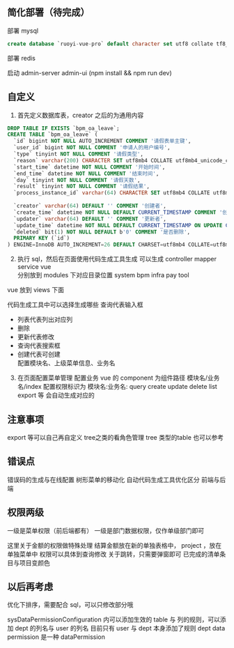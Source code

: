 ## 简化部署（待完成）
部署 mysql
```sql
create database `ruoyi-vue-pro` default character set utf8 collate tf8_general_ci
```

部署 redis  

启动 admin-server 
admin-ui (npm install && npm run dev) 

## 自定义
1. 首先定义数据库表，creator 之后的为通用内容  
```sql
DROP TABLE IF EXISTS `bpm_oa_leave`;
CREATE TABLE `bpm_oa_leave` (
  `id` bigint NOT NULL AUTO_INCREMENT COMMENT '请假表单主键',
  `user_id` bigint NOT NULL COMMENT '申请人的用户编号',
  `type` tinyint NOT NULL COMMENT '请假类型',
  `reason` varchar(200) CHARACTER SET utf8mb4 COLLATE utf8mb4_unicode_ci NOT NULL COMMENT '请假原因',
  `start_time` datetime NOT NULL COMMENT '开始时间',
  `end_time` datetime NOT NULL COMMENT '结束时间',
  `day` tinyint NOT NULL COMMENT '请假天数',
  `result` tinyint NOT NULL COMMENT '请假结果',
  `process_instance_id` varchar(64) CHARACTER SET utf8mb4 COLLATE utf8mb4_unicode_ci DEFAULT NULL COMMENT '流程实例的编号',
  
  `creator` varchar(64) DEFAULT '' COMMENT '创建者',
  `create_time` datetime NOT NULL DEFAULT CURRENT_TIMESTAMP COMMENT '创建时间',
  `updater` varchar(64) DEFAULT '' COMMENT '更新者',
  `update_time` datetime NOT NULL DEFAULT CURRENT_TIMESTAMP ON UPDATE CURRENT_TIMESTAMP COMMENT '更新时间',
  `deleted` bit(1) NOT NULL DEFAULT b'0' COMMENT '是否删除',
  PRIMARY KEY (`id`)
) ENGINE=InnoDB AUTO_INCREMENT=26 DEFAULT CHARSET=utf8mb4 COLLATE=utf8mb4_unicode_ci COMMENT='OA 请假申请表';
```
2. 执行 sql，然后在页面使用代码生成工具生成
可以生成 controller mapper service vue   
   分别放到 modules 下对应目录位置 system bpm infra pay tool
   
vue 放到 views 下面 

代码生成工具中可以选择生成哪些
查询代表输入框
- 列表代表列出对应列  
- 删除  
- 更新代表修改  
- 查询代表搜索框  
- 创建代表可创建  
配置模块名、上级菜单信息、业务名
  
3. 在页面配置菜单管理
配置业务 vue 的 component 为组件路径 模块名/业务名/index
配置权限标识为 模块名:业务名:  query create update delete list export 等
会自动生成对应的
   
## 注意事项
export 等可以自己再自定义
tree之类的看角色管理
tree 类型的table 也可以参考

## 错误点
错误码的生成与在线配置
树形菜单的移动化
自动代码生成工具优化区分 前端与后端  

## 权限两级
一级是菜单权限（前后端都有）
一级是部门数据权限，仅作单级部门即可

这里关于金额的权限做特殊处理
结算金额放在新的单独表格中， project ，放在单独菜单中
权限可以具体到查询修改
关于跳转，只需要弹窗即可
已完成的清单条目与项目变颜色

## 以后再考虑
优化下排序，需要配合 sql，可以只修改部分哦


sysDataPermissionConfiguration 内可以添加生效的 table 与 列的规则，可以添加 dept 的列名与 user 的列名
目前只有 user 与 dept 本身添加了规则
dept data permission 是一种 dataPermission
